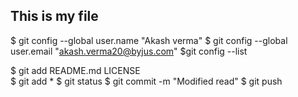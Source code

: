 ## This is my file
$ git config --global user.name "Akash verma"
$ git config --global user.email "akash.verma20@byjus.com"
$git config --list

$ git add README.md LICENSE   
$ git add * 
$ git status
$ git commit -m "Modified read"
$ git push
